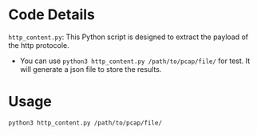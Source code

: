 # Code Details

`http_content.py`: This Python script is designed to extract the payload of the http protocole.
   + You can use `python3 http_content.py /path/to/pcap/file/` for test. It will generate a json file to store the results.


# Usage

```bash
python3 http_content.py /path/to/pcap/file/
```


<!-- **Notes**:
+ You can get help by using `-h` option, e.g., `python3 time_machine.py -h`.
+ `config_template.yaml` should be updated, especially `provider` field.
+ `--alive_seed_file` should be provided by a file with domains you want to snapshot.
+ Option `--data_dir` is prioritized over the `data_dir` field in `config_template.yaml`.
+ You can select the step(s) you want `time_machine_pipeline.py` to do by option `--steps`. -->